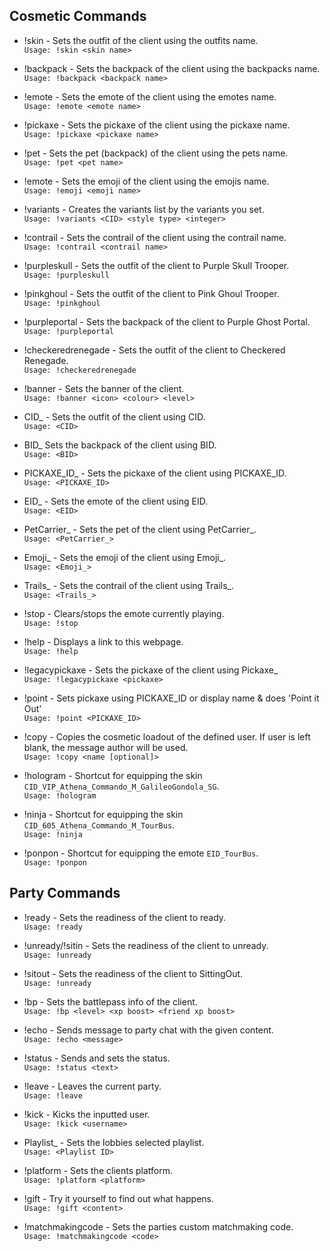 ## Cosmetic Commands
* !skin - Sets the outfit of the client using the outfits name.<br>
``Usage: !skin <skin name>``

* !backpack - Sets the backpack of the client using the backpacks name.     
``Usage: !backpack <backpack name>``

* !emote - Sets the emote of the client using the emotes name.              
``Usage: !emote <emote name>``

* !pickaxe - Sets the pickaxe of the client using the pickaxe name.         
``Usage: !pickaxe <pickaxe name>``

* !pet - Sets the pet (backpack) of the client using the pets name.         
``Usage: !pet <pet name>``

* !emote - Sets the emoji of the client using the emojis name.         
``Usage: !emoji <emoji name>``

* !variants - Creates the variants list by the variants you set.            
``Usage: !variants <CID> <style type> <integer>``

* !contrail - Sets the contrail of the client using the contrail name.         
``Usage: !contrail <contrail name>``

* !purpleskull - Sets the outfit of the client to Purple Skull Trooper.     
``Usage: !purpleskull``

* !pinkghoul - Sets the outfit of the client to Pink Ghoul Trooper.     
``Usage: !pinkghoul``

* !purpleportal - Sets the backpack of the client to Purple Ghost Portal.   
``Usage: !purpleportal``

* !checkeredrenegade - Sets the outfit of the client to Checkered Renegade. <br>
``Usage: !checkeredrenegade``

* !banner - Sets the banner of the client.                                  
``Usage: !banner <icon> <colour> <level>``

* CID_ - Sets the outfit of the client using CID.                           
``Usage: <CID>``

* BID_ Sets the backpack of the client using BID.                           
``Usage: <BID>``

* PICKAXE_ID_ - Sets the pickaxe of the client using PICKAXE_ID.            
``Usage: <PICKAXE_ID>``

* EID_ - Sets the emote of the client using EID.                            
``Usage: <EID>``

* PetCarrier_ - Sets the pet of the client using PetCarrier_.                            
``Usage: <PetCarrier_>``

* Emoji_ - Sets the emoji of the client using Emoji_.<br>
``Usage: <Emoji_>``

* Trails_ - Sets the contrail of the client using Trails_.<br>
``Usage: <Trails_>``

* !stop - Clears/stops the emote currently playing.                         
``Usage: !stop``

* !help - Displays a link to this webpage.                                  
``Usage: !help``

* !legacypickaxe - Sets the pickaxe of the client using Pickaxe_            
``Usage: !legacypickaxe <pickaxe>``

* !point - Sets pickaxe using PICKAXE_ID or display name & does 'Point it Out'              
``Usage: !point <PICKAXE_ID>``

* !copy - Copies the cosmetic loadout of the defined user. If user is left blank, the message author will be used.<br>
``Usage: !copy <name [optional]>``

* !hologram - Shortcut for equipping the skin ``CID_VIP_Athena_Commando_M_GalileoGondola_SG``.<br>
``Usage: !hologram``

* !ninja - Shortcut for equipping the skin ``CID_605_Athena_Commando_M_TourBus``.<br>
``Usage: !ninja``

* !ponpon - Shortcut for equipping the emote ``EID_TourBus``.<br>
``Usage: !ponpon``

## Party Commands
* !ready - Sets the readiness of the client to ready.                       
``Usage: !ready``

* !unready/!sitin - Sets the readiness of the client to unready.                   
``Usage: !unready``

* !sitout - Sets the readiness of the client to SittingOut.<br>
``Usage: !unready``

* !bp - Sets the battlepass info of the client.                             
``Usage: !bp <level> <xp boost> <friend xp boost>``

* !echo - Sends message to party chat with the given content.               
``Usage: !echo <message> ``

* !status - Sends and sets the status.<br>
``Usage: !status <text>``

* !leave - Leaves the current party.<br>
``Usage: !leave``

* !kick - Kicks the inputted user.<br>
``Usage: !kick <username>``

* Playlist_ - Sets the lobbies selected playlist.<br>
``Usage: <Playlist ID>``

* !platform - Sets the clients platform.<br>
``Usage: !platform <platform>``

* !gift - Try it yourself to find out what happens.<br>
``Usage: !gift <content>``

* !matchmakingcode - Sets the parties custom matchmaking code.<br>
``Usage: !matchmakingcode <code>``